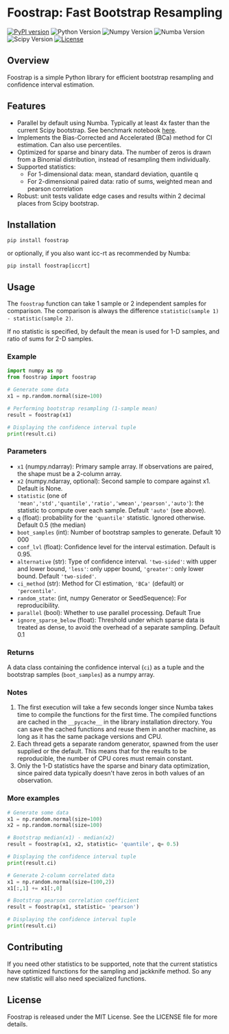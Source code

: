 # Foostrap: Fast Bootstrap Resampling
[![PyPI version](https://badge.fury.io/py/foostrap.svg)](https://badge.fury.io/py/foostrap)
![Python Version](https://img.shields.io/badge/python-3.9-orange.svg)
![Numpy Version](https://img.shields.io/badge/numpy-1.25-blue.svg)
![Numba Version](https://img.shields.io/badge/numba-0.58-blue.svg)
![Scipy Version](https://img.shields.io/badge/scipy-1.11-blue.svg)
[![License](https://img.shields.io/pypi/l/foostrap.svg)](https://github.com/japlete/foostrap/blob/main/LICENSE)

## Overview
Foostrap is a simple Python library for efficient bootstrap resampling and confidence interval estimation.

## Features

- Parallel by default using Numba. Typically at least 4x faster than the current Scipy bootstrap. See benchmark notebook [here](https://github.com/japlete/foostrap/blob/main/benchmark.ipynb).
- Implements the Bias-Corrected and Accelerated (BCa) method for CI estimation. Can also use percentiles.
- Optimized for sparse and binary data. The number of zeros is drawn from a Binomial distribution, instead of resampling them individually.
- Supported statistics:
    - For 1-dimensional data: mean, standard deviation, quantile q
    - For 2-dimensional paired data: ratio of sums, weighted mean and pearson correlation
- Robust: unit tests validate edge cases and results within 2 decimal places from Scipy bootstrap.

## Installation

```
pip install foostrap
```

or optionally, if you also want icc-rt as recommended by Numba:

```
pip install foostrap[iccrt]
```

## Usage

The `foostrap` function can take 1 sample or 2 independent samples for comparison. The comparison is always the difference `statistic(sample 1) - statistic(sample 2)`.

If no statistic is specified, by default the mean is used for 1-D samples, and ratio of sums for 2-D samples.

### Example

```python
import numpy as np
from foostrap import foostrap

# Generate some data
x1 = np.random.normal(size=100)

# Performing bootstrap resampling (1-sample mean)
result = foostrap(x1)

# Displaying the confidence interval tuple
print(result.ci)
```

### Parameters

- `x1` (numpy.ndarray): Primary sample array. If observations are paired, the shape must be a 2-column array.
- `x2` (numpy.ndarray, optional): Second sample to compare against x1. Default is None.
- `statistic` (one of `'mean','std','quantile','ratio','wmean','pearson','auto'`): the statistic to compute over each sample. Default `'auto'` (see above).
- `q` (float): probability for the `'quantile'` statistic. Ignored otherwise. Default 0.5 (the median)
- `boot_samples` (int): Number of bootstrap samples to generate. Default 10 000
- `conf_lvl` (float): Confidence level for the interval estimation. Default is 0.95.
- `alternative` (str): Type of confidence interval. `'two-sided'`: with upper and lower bound, `'less'`: only upper bound, `'greater'`: only lower bound. Default `'two-sided'`.
- `ci_method` (str): Method for CI estimation, `'BCa'` (default) or `'percentile'`.
- `random_state`: (int, numpy Generator or SeedSequence): For reproducibility.
- `parallel` (bool): Whether to use parallel processing. Default True
- `ignore_sparse_below` (float): Threshold under which sparse data is treated as dense, to avoid the overhead of a separate sampling. Default 0.1

### Returns

A data class containing the confidence interval (`ci`) as a tuple and the bootstrap samples (`boot_samples`) as a numpy array.

### Notes
1. The first execution will take a few seconds longer since Numba takes time to compile the functions for the first time. The compiled functions are cached in the `__pycache__` in the library installation directory. You can save the cached functions and reuse them in another machine, as long as it has the same package versions and CPU.
2. Each thread gets a separate random generator, spawned from the user supplied or the default. This means that for the results to be reproducible, the number of CPU cores must remain constant.
3. Only the 1-D statistics have the sparse and binary data optimization, since paired data typically doesn't have zeros in both values of an observation.

### More examples
```python
# Generate some data
x1 = np.random.normal(size=100)
x2 = np.random.normal(size=100)

# Bootstrap median(x1) - median(x2)
result = foostrap(x1, x2, statistic= 'quantile', q= 0.5)

# Displaying the confidence interval tuple
print(result.ci)

# Generate 2-column correlated data
x1 = np.random.normal(size=(100,2))
x1[:,1] += x1[:,0]

# Bootstrap pearson correlation coefficient
result = foostrap(x1, statistic= 'pearson')

# Displaying the confidence interval tuple
print(result.ci)
```

## Contributing

If you need other statistics to be supported, note that the current statistics have optimized functions for the sampling and jackknife method. So any new statistic will also need specialized functions.

## License

Foostrap is released under the MIT License. See the LICENSE file for more details.
